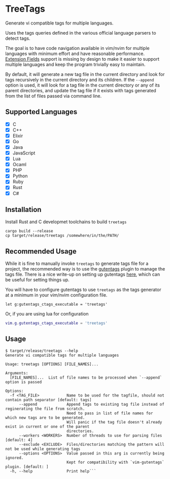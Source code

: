 # TreeTags

Generate vi compatible tags for multiple languages.

Uses the tags queries defined
in the various official language parsers to detect tags.

The goal is to have code navigation available in vim/nvim for multiple languages
with minimum effort and have reasonable performance.
[Extension Fields](https://docs.ctags.io/en/latest/man/ctags.1.html#extension-fields)
support is missing by design to make it easier to support multiple languages and
keep the program trivially easy to maintain.

By default, it will generate a new tag file in the current directory and look
for tags recursively in the current directory and its children.
If the `--append` option is used, it will look for a tag file in the current
directory or any of its parent directories, and update the tag file if it exists
with tags generated from the list of files passed via command line.


## Supported Languages
- [x] C
- [x] C++
- [x] Elixir
- [x] Go
- [x] Java
- [x] JavaScript
- [x] Lua
- [x] Ocaml
- [x] PHP
- [x] Python
- [x] Ruby
- [x] Rust
- [x] C#

## Installation
Install Rust and C developmet toolchains to build `treetags`

```
cargo build --release
cp target/release/treetags /somewhere/in/the/PATH/
```

## Recommended Usage

While it is fine to manually invoke `treetags` to generate tags file for a project,
the recommended way is to use the [gutentags](https://github.com/ludovicchabant/vim-gutentags)
plugin to manage the tags file. There is a nice write-up on setting up gutentags
[here](https://www.reddit.com/r/vim/comments/d77t6j/guide_how_to_setup_ctags_with_gutentags_properly/),
which can be useful for setting things up.

You will have to configure gutentags to use `treetags` as the tags generator at
a minimum in your vim/nvim configuration file.

```vimscript
let g:gutentags_ctags_executable = 'treetags'
```

Or, if you are using lua for configuration

```lua
vim.g.gutentags_ctags_executable = 'treetags'
```

## Usage

```
$ target/release/treetags --help
Generate vi compatible tags for multiple languages

Usage: treetags [OPTIONS] [FILE_NAMES]...

Arguments:
  [FILE_NAMES]...  List of file names to be processed when `--append` option is passed

Options:
  -f <TAG_FILE>            Name to be used for the tagfile, should not contain path separator [default: tags]
      --append             Append tags to existing tag file instead of reginerating the file from scratch.
                           Need to pass in list of file names for which new tags are to be generated.
                           Will panic if the tag file doesn't already exist in current or one of the parent
                           directories.
      --workers <WORKERS>  Number of threads to use for parsing files [default: 4]
      --exclude <EXCLUDE>  Files/directories matching the pattern will not be used while generating tags
      --options <OPTIONS>  Value passed in this arg is currently being ignored.
                           Kept for compatibility with `vim-gutentags` plugin. [default: ]
  -h, --help               Print help```
